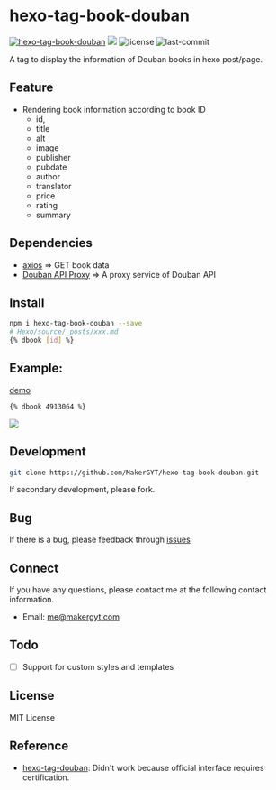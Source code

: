# hexo-tag-book-douban
[![hexo-tag-book-douban](https://badgen.net/npm/v/hexo-tag-book-douban)](https://www.npmjs.com/package/hexo-tag-book-douban)
![](https://img.shields.io/badge/Generator-Hexo-0e83cd?&logo=hexo)
![license](https://badgen.net/github/license/makergyt/hexo-tag-book-douban)
![last-commit](https://badgen.net/github/last-commit/makergyt/hexo-tag-book-douban)

A tag to display the information of Douban books in hexo post/page.

## Feature
- Rendering book information according to book ID
  - id,
  - title
  - alt
  - image
  - publisher
  - pubdate
  - author
  - translator
  - price
  - rating
  - summary

## Dependencies
- [axios](https://github.com/axios/axios) => GET book data
- [Douban API Proxy](https://douban.uieee.com/) => A proxy service of Douban API

## Install
```sh
npm i hexo-tag-book-douban --save
# Hexo/source/_posts/xxx.md
{% dbook [id] %}
```
## Example:
[demo](https://blog.makergyt.com/about/#%E6%9C%80%E8%BF%91%E5%9C%A8%E8%AF%BB)
```sh
{% dbook 4913064 %}
```
![](https://imgkr.cn-bj.ufileos.com/342d1d01-aa88-4054-8ee6-37fccac84de5.png)
## Development
```sh
git clone https://github.com/MakerGYT/hexo-tag-book-douban.git
```
If secondary development, please fork.
## Bug
If there is a bug, please feedback through [issues](https://github.com/MakerGYT/hexo-tag-book-douban/issues)

## Connect
If you have any questions, please contact me at the following contact information.

- Email: me@makergyt.com

## Todo
- [ ] Support for custom styles and templates

## License
MIT License

## Reference
- [hexo-tag-douban](https://github.com/YuyingWu/hexo-tag-douban): Didn't work because official interface requires certification.